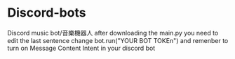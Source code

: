 # Discord-bots
Discord music bot/音樂機器人
after downloading the main.py you need to edit the last sentence 
change bot.run("YOUR BOT TOKEn")
and remenber to turn on Message Content Intent in your discord bot 
